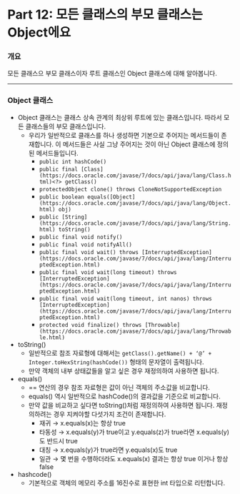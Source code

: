 # Part 12: 모든 클래스의 부모 클래스는 Object에요

### 개요

모든 클래스으 부모 클래스이자 루트 클래스인 Object 클래스에 대해 알아봅니다.

---

### Object 클래스

- Object 클래스는 클래스 상속 관계의 최상위 루트에 있는 클래스입니다. 따라서 모든 클래스들의 부모 클래스입니다.
    - 우리가 일반적으로 클래스를 하나 생성하면 기본으로 주어지는 메서드들이 존재합니다. 이 메서드들은 사실 그냥 주어지는 것이 아닌 Object 클래스에 정의된 메서드들입니다.
        - `public int hashCode()`
        - `public final [Class](https://docs.oracle.com/javase/7/docs/api/java/lang/Class.html)<?> getClass()`
        - `protectedObject clone() throws CloneNotSupportedException`
        - `public boolean equals([Object](https://docs.oracle.com/javase/7/docs/api/java/lang/Object.html) obj)`
        - `public [String](https://docs.oracle.com/javase/7/docs/api/java/lang/String.html) toString()`
        - `public final void notify()`
        - `public final void notifyAll()`
        - `public final void wait() throws [InterruptedException](https://docs.oracle.com/javase/7/docs/api/java/lang/InterruptedException.html)`
        - `public final void wait(long timeout) throws [InterruptedException](https://docs.oracle.com/javase/7/docs/api/java/lang/InterruptedException.html)`
        - `public final void wait(long timeout, int nanos) throws [InterruptedException](https://docs.oracle.com/javase/7/docs/api/java/lang/InterruptedException.html)`
        - `protected void finalize() throws [Throwable](https://docs.oracle.com/javase/7/docs/api/java/lang/Throwable.html)`
- toString()
    - 일반적으로 참조 자료형에 대해서는 `getClass().getName() + ‘@’ + Integer.toHexString(hashCode())` 형태의 문자열이 출력됩니다.
    - 만약 객체의 내부 상태값들을 알고 싶은 경우 재정의하여 사용하면 됩니다.
- equals()
    - == 연산의 경우 참조 자료형은 값이 아닌 객체의 주소값을 비교합니다.
    - equals() 역시 일반적으로 hashCode()의 결과값을 기준으로 비교합니다.
    - 만약 값을 비교하고 싶다면 toString()처럼 재정의하여 사용하면 됩니다. 재정의하려는 경우 지켜야할 다섯가지 조건이 존재합니다.
        - 재귀 → x.equals(x)는 항상 true
        - 타동성 → x.equals(y)가 true이고 y.equals(z)가 true라면 x.equals(y)도 반드시 true
        - 대칭 → x.equals(y)가 true라면 y.equals(x)도 true
        - 일관 → 몇 번을 수행하더라도 x.equals(x) 결과는 항상 true 이거나 항상 false
- hashcode()
    - 기본적으로 객체의 메모리 주소를 16진수로 표현한 int 타입으로 리턴합니다.